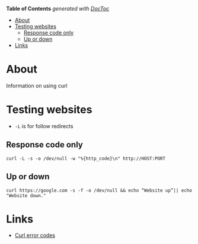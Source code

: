 <!-- START doctoc generated TOC please keep comment here to allow auto update -->
<!-- DON'T EDIT THIS SECTION, INSTEAD RE-RUN doctoc TO UPDATE -->
**Table of Contents**  *generated with [DocToc](https://github.com/thlorenz/doctoc)*

- [About](#about)
- [Testing websites](#testing-websites)
  - [Response code only](#response-code-only)
  - [Up or down](#up-or-down)
- [Links](#links)

<!-- END doctoc generated TOC please keep comment here to allow auto update -->

# About

Information on using curl

# Testing websites

* `-L` is for follow redirects

## Response code only
```
curl -L -s -o /dev/null -w "%{http_code}\n" http://HOST:PORT
```

## Up or down
```
curl https://google.com -s -f -o /dev/null && echo “Website up”|| echo "Website down."
```

# Links

* [Curl error codes](https://curl.haxx.se/libcurl/c/libcurl-errors.html)
